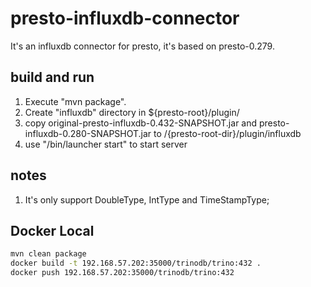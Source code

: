 # presto-influxdb-connector

It's an influxdb connector for presto, it's based on presto-0.279.

## build and run 
1. Execute "mvn package".
2. Create "influxdb" directory in ${presto-root}/plugin/
3. copy original-presto-influxdb-0.432-SNAPSHOT.jar and presto-influxdb-0.280-SNAPSHOT.jar to /{presto-root-dir}/plugin/influxdb
4. use "/bin/launcher start" to start server

## notes
1. It's only support DoubleType, IntType and TimeStampType;


## Docker Local

```bash
mvn clean package
docker build -t 192.168.57.202:35000/trinodb/trino:432 .
docker push 192.168.57.202:35000/trinodb/trino:432
```